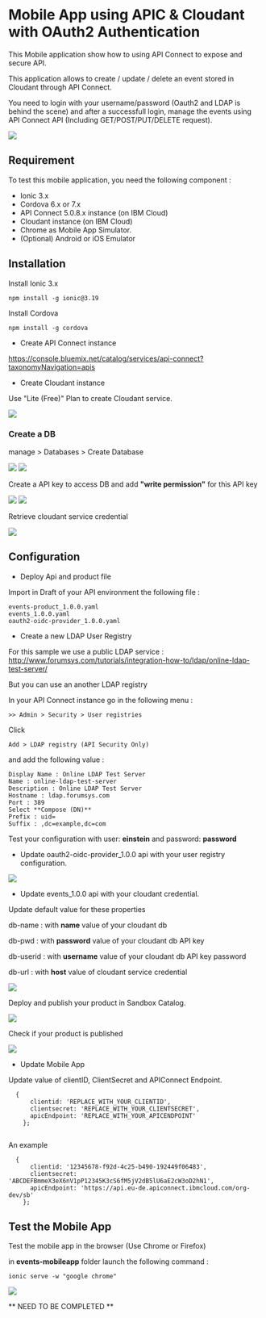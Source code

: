 # Mobile App using APIC & Cloudant with OAuth2 Authentication


This Mobile application show how to using API Connect to expose and secure API.

This application allows to create / update / delete an event stored in Cloudant through API Connect.

You need to login with your username/password (Oauth2 and LDAP is behind the scene) and after a successfull login, manage the events using API Connect API (Including GET/POST/PUT/DELETE request).

<img src= ./ressources/draw.io.logicalflow.png>

## Requirement

To test this mobile application, you need the following component :

- Ionic 3.x
- Cordova 6.x or 7.x
- API Connect 5.0.8.x instance (on IBM Cloud)
- Cloudant instance (on IBM Cloud)
- Chrome as Mobile App Simulator.
- (Optional) Android or iOS Emulator

## Installation

Install Ionic 3.x

```
npm install -g ionic@3.19
```

Install Cordova

```
npm install -g cordova
```

- Create API Connect instance

https://console.bluemix.net/catalog/services/api-connect?taxonomyNavigation=apis

- Create Cloudant instance

Use "Lite (Free)" Plan to create Cloudant service.

<img src= ./ressources/cloudant.png>

### Create a DB

manage > Databases > Create Database

<img src= ./ressources/cloudantcreatedb.png>
<img src= ./ressources/cloudantcreatedb2.png>

Create a API key to access DB and add **"write permission"** for this API key

<img src= ./ressources/cloudantsetpermission.png>

<img src= ./ressources/cloudantaddkey.png>

Retrieve cloudant service credential

<img src= ./ressources/cloudantcredential.png>



## Configuration

- Deploy Api and product file

Import in Draft of your API environment the following file :

```
events-product_1.0.0.yaml
events_1.0.0.yaml
oauth2-oidc-provider_1.0.0.yaml
```

- Create a new LDAP User Registry

For this sample we use a public LDAP service : http://www.forumsys.com/tutorials/integration-how-to/ldap/online-ldap-test-server/

But you can use an another LDAP registry

In your API Connect instance go in the following menu :

```
>> Admin > Security > User registries
```

Click 

```
Add > LDAP registry (API Security Only)
```

and add the following value :

```
Display Name : Online LDAP Test Server
Name : online-ldap-test-server
Description : Online LDAP Test Server
Hostname : ldap.forumsys.com
Port : 389
Select **Compose (DN)**
Prefix : uid=
Suffix : ,dc=example,dc=com
```

Test your configuration with user: **einstein** and password: **password**

- Update oauth2-oidc-provider_1.0.0 api with your user registry configuration.

<img src= ./ressources/authentication.png>

- Update events_1.0.0 api with your cloudant credential.

Update default value for these properties

db-name :  with **name** value of your cloudant db

db-pwd :  with **password** value of your cloudant db API key

db-userid : with **username** value of your cloudant db API key password

db-url : with **host** value of cloudant service credential

<img src= ./ressources/cloudantproperties.png>

Deploy and publish your product in Sandbox Catalog.

<img src= ./ressources/apicpublish.png>

Check if your product is published

<img src= ./ressources/apicpublished.png>

- Update Mobile App

Update value of clientID, ClientSecret and APIConnect Endpoint.

```
  {
      clientid: 'REPLACE_WITH_YOUR_CLIENTID',
      clientsecret: 'REPLACE_WITH_YOUR_CLIENTSECRET',
      apicEndpoint: 'REPLACE_WITH_YOUR_APICENDPOINT'
    };
  
```

An example

```
  {
      clientid: '12345678-f92d-4c25-b490-192449f06483',
      clientsecret: 'ABCDEFBmmeX3eX6nV1pP12345K3cS6fM5jV2dB5lU6aE2cW3oD2hN1',
      apicEndpoint: 'https://api.eu-de.apiconnect.ibmcloud.com/org-dev/sb'
    };
```

## Test the Mobile App

Test the mobile app in the browser (Use Chrome or Firefox)

in **events-mobileapp** folder launch the following command :

```
ionic serve -w "google chrome"
```


<img src= ./ressources/eventsscreenshot.gif>

** NEED TO BE COMPLETED **

